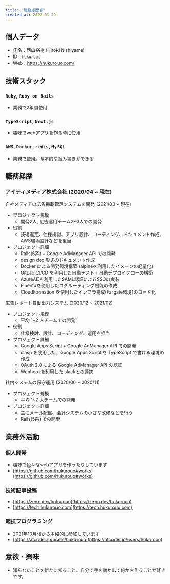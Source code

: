 ```yaml
---
title: "職務経歴書"
created_at: 2022-01-29
---
```


## 個人データ

- 氏名：西山裕樹 (Hiroki Nishiyama)
- ID：`hukurouo`
- Web：https://hukurouo.com/

## 技術スタック

### `Ruby`, `Ruby on Rails`
  - 業務で2年間使用
### `TypeScript`, `Next.js`
  - 趣味でwebアプリを作る時に使用
### `AWS`, `Docker`, `redis`, `MySQL`
  - 業務で使用。基本的な読み書きができる

## 職務経歴

### アイティメディア株式会社 (2020/04 ~ 現在)

自社メディアの広告掲載管理システムを開発 (2021/03 ~ 現在)

- プロジェクト規模
  - 開発2人, 広告運用チーム2~3人での開発
- 役割
  - 技術選定、仕様検討、アプリ設計、コーディング、ドキュメント作成、AWS環境設計などを担当
- プロジェクト詳細
  - Rails(6系) + Google AdManager API での開発
  - design doc 形式のドキュメント作成
  - Docker による開発環境構築 (alpineを利用したイメージの軽量化)
  - GitLab CI/CD を利用した自動テスト・自動デプロイフローの構築
  - AzureADを利用したSAML認証によるSSOの実装
  - Fluentdを使用したログルーティング機能の作成
  - CloudFormation を使用したインフラ構成(Fargate環境)のコード化

広告レポート自動出力システム (2020/12 ~ 2021/02)
- プロジェクト規模
  - 平均 1~2 人チームでの開発
- 役割
  - 仕様検討、設計、コーディング、運用を担当
- プロジェクト詳細
  - Google Apps Script + Google AdManager API での開発
  - clasp を使用した、Google Apps Script を TypeScript で書ける環境の作成
  - OAuth 2.0 による Google AdManager API の認証
  - Webhookを利用した slackとの連携

社内システムの保守運用 (2020/06 ~ 2020/11)
- プロジェクト規模
  - 平均 1~2 人チームでの開発
- プロジェクト詳細
  - 主にメール配信、会計システムの小さな改修などを行う
  - Rails(5系) での開発

## 業務外活動

### 個人開発
- 趣味で色々なwebアプリを作ったりしています
- [https://github.com/hukurouo#works](https://github.com/hukurouo#works)

### 技術記事投稿
- [https://zenn.dev/hukurouo](https://zenn.dev/hukurouo)
- [https://tech.hukurouo.com](https://tech.hukurouo.com)

### 競技プログラミング
- 2021年10月頃から本格的に参加しています
- [https://atcoder.jp/users/hukurouo](https://atcoder.jp/users/hukurouo)

## 意欲・興味
- 知らないことを新たに知ること、自分で手を動かして何かを作ることが好きです。